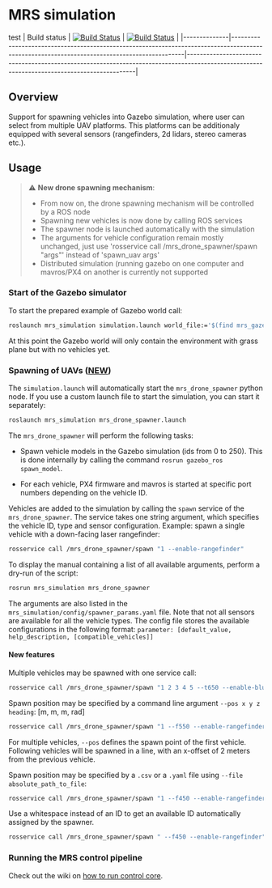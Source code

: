 # MRS simulation
test
| Build status | [![Build Status](https://github.com/ctu-mrs/mrs_simulation/workflows/Melodic/badge.svg)](https://github.com/ctu-mrs/mrs_simulation/actions) | [![Build Status](https://github.com/ctu-mrs/mrs_simulation/workflows/Noetic/badge.svg)](https://github.com/ctu-mrs/mrs_simulation/actions) |
|--------------|---------------------------------------------------------------------------------------------------------------------------------------------|--------------------------------------------------------------------------------------------------------------------------------------------|

## Overview
Support for spawning vehicles into Gazebo simulation, where user can select from multiple UAV platforms.
This platforms can be additionaly equipped with several sensors (rangefinders, 2d lidars, stereo cameras etc.).

## Usage

> :warning: **New drone spawning mechanism**:
>
> * From now on, the drone spawning mechanism will be controlled by a ROS node
> * Spawning new vehicles is now done by calling ROS services
> * The spawner node is launched automatically with the simulation
> * The arguments for vehicle configuration remain mostly unchanged, just use 'rosservice call /mrs_drone_spawner/spawn "args"' instead of 'spawn_uav args'
> * Distributed simulation (running gazebo on one computer and mavros/PX4 on another is currently not supported


### Start of the Gazebo simulator

To start the prepared example of Gazebo world call:

```bash
roslaunch mrs_simulation simulation.launch world_file:='$(find mrs_gazebo_common)/worlds/grass_plane.world' gui:=true
```

At this point the Gazebo world will only contain the environment with grass plane but with no vehicles yet.

### Spawning of UAVs ([NEW](https://ctu-mrs.github.io/docs/simulation/drone_spawner.html))
The `simulation.launch` will automatically start the `mrs_drone_spawner` python node. If you use a custom launch file to start the simulation, you can start it separately:

```bash
roslaunch mrs_simulation mrs_drone_spawner.launch
```

The `mrs_drone_spawner` will perform the following tasks:

* Spawn vehicle models in the Gazebo simulation (ids from 0 to 250). This is done internally by calling the command `rosrun gazebo_ros spawn_model`.

* For each vehicle, PX4 firmware and mavros is started at specific port numbers depending on the vehicle ID.

Vehicles are added to the simulation by calling the `spawn` service of the `mrs_drone_spawner`. The service takes one string argument, which specifies the vehicle ID, type and sensor configuration. Example: spawn a single vehicle with a down-facing laser rangefinder:

```bash
rosservice call /mrs_drone_spawner/spawn "1 --enable-rangefinder"
```

To display the manual containing a list of all available arguments, perform a dry-run of the script:

```bash
rosrun mrs_simulation mrs_drone_spawner
```

The arguments are also listed in the `mrs_simulation/config/spawner_params.yaml` file. Note that not all sensors are available for all the vehicle types. The config file stores the available configurations in the following format: `parameter: [default_value, help_description, [compatible_vehicles]]`

#### New features
Multiple vehicles may be spawned with one service call:

```bash
rosservice call /mrs_drone_spawner/spawn "1 2 3 4 5 --t650 --enable-bluefox-camera --enable-rangefinder"
```

Spawn position may be specified by a command line argument `--pos x y z heading`: [m, m, m, rad]
```bash
rosservice call /mrs_drone_spawner/spawn "1 --f550 --enable-rangefinder --pos 10 -15 0.3 0.7"
```
For multiple vehicles, `--pos` defines the spawn point of the first vehicle. Following vehicles will be spawned in a line, with an x-offset of 2 meters from the previous vehicle.

Spawn position may be specified by a `.csv` or a `.yaml` file using `--file absolute_path_to_file`:
```bash
rosservice call /mrs_drone_spawner/spawn "1 --f450 --enable-rangefinder --enable-ouster --use-gpu-ray --ouster-model OS1-64 --file `pwd`/spawn_poses.yaml"
```

Use a whitespace instead of an ID to get an available ID automatically assigned by the spawner.
```bash
rosservice call /mrs_drone_spawner/spawn " --f450 --enable-rangefinder"
```

<!-- THIS SECTION IS OUTDATED
Not all sensors have to be available for selected type of uav (DJI f450, DJI f550, Tarot t650 and Eagle.one mk2). Please check possible settings for
the selected type of UAV by calling command:

```bash
spawn_uav --$UAV_TYPE --available-sensors
```

#### Spawning on single PC

An example for spawning the DJI F550 vehicle with id 1 and additional sensors, running generated launch file directly, and deleting models from gazebo simulation after closing the script.

```bash
spawn_uav 1 --f550 --enable-bluefox-camera --enable-rangefinder --run --delete
```

To spawn multiple vehicles use additional terminal windows/panels or chain the spawn commands by running the previous commands in background.

```bash
spawn_uav 1 --f550 --run --delete --enable-rangefinder & spawn_uav 2 --f550 --run --delete --enable-rangefinder && fg
```

Note that this approach will hide the output of all but one spawn script. A recommended practise to using multiple terminal panels.

#### Distributed simulation
In order to run a simulation distributed to multiple machines, these prerequisities have to be met:
* A central machine with IP address `IP_ADDR_MASTER` must be running ROS master, i.e. perform `roslaunch mrs_simulation simulation.launch` to start Gazebo.
* Following variables have to be set in the environment on all used machines. On a machine with IP address `IP_ADDR`, add following lines to the `~/.bashrc` script (do not forget to source the script after).

```bash
    export ROS_IP=IP_ADDR
    export ROS_MASTER_URI=http://IP_ADDR_MASTER:11311
    export GAZEBO_IP=IP_ADDR
    export GAZEBO_MASTER_URI=http://IP_ADDR_MASTER:12345
```

* To spawn a vehicle from non-central machine with IP address `IP_ADDR`, extend the spawning example with parameter `--mavlink-address`, i.e.

```bash
    spawn_uav 1 --enable-bluefox-camera --enable-rangefinder --run --delete --mavlink-address IP_ADDR
```
-->

### Running the MRS control pipeline
Check out the wiki on [how to run control core](https://ctu-mrs.github.io/docs/simulation/howto.html#3-run-the-control-core).
